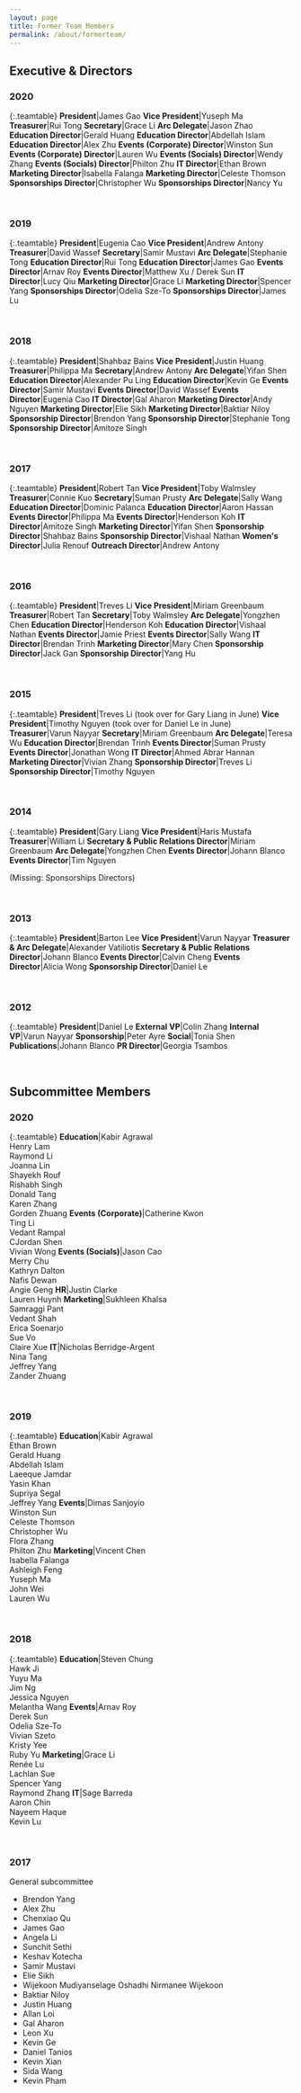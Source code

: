```yaml
---
layout: page
title: Former Team Members
permalink: /about/formerteam/
---
```


## Executive & Directors

### 2020

{:.teamtable}
**President**|James Gao
**Vice President**|Yuseph Ma
**Treasurer**|Rui Tong
**Secretary**|Grace Li
**Arc Delegate**|Jason Zhao
**Education Director**|Gerald Huang
**Education Director**|Abdellah Islam
**Education Director**|Alex Zhu
**Events (Corporate) Director**|Winston Sun
**Events (Corporate) Director**|Lauren Wu
**Events (Socials) Director**|Wendy Zhang
**Events (Socials) Director**|Philton Zhu
**IT Director**|Ethan Brown
**Marketing Director**|Isabella Falanga
**Marketing Director**|Celeste Thomson
**Sponsorships Director**|Christopher Wu
**Sponsorships Director**|Nancy Yu

<br />

### 2019

{:.teamtable}
**President**|Eugenia Cao
**Vice President**|Andrew Antony
**Treasurer**|David Wassef
**Secretary**|Samir Mustavi
**Arc Delegate**|Stephanie Tong
**Education Director**|Rui Tong
**Education Director**|James Gao
**Events Director**|Arnav Roy
**Events Director**|Matthew Xu / Derek Sun
**IT Director**|Lucy Qiu
**Marketing Director**|Grace Li
**Marketing Director**|Spencer Yang
**Sponsorships Director**|Odelia Sze-To
**Sponsorships Director**|James Lu

<br />

### 2018

{:.teamtable}
**President**|Shahbaz Bains
**Vice President**|Justin Huang
**Treasurer**|Philippa Ma
**Secretary**|Andrew Antony
**Arc Delegate**|Yifan Shen
**Education Director**|Alexander Pu Ling
**Education Director**|Kevin Ge
**Events Director**|Samir Mustavi
**Events Director**|David Wassef
**Events Director**|Eugenia Cao
**IT Director**|Gal Aharon
**Marketing Director**|Andy Nguyen
**Marketing Director**|Elie Sikh
**Marketing Director**|Baktiar Niloy
**Sponsorship Director**|Brendon Yang
**Sponsorship Director**|Stephanie Tong
**Sponsorship Director**|Amitoze Singh

<br />

### 2017

{:.teamtable}
**President**|Robert Tan
**Vice President**|Toby Walmsley
**Treasurer**|Connie Kuo
**Secretary**|Suman Prusty
**Arc Delegate**|Sally Wang
**Education Director**|Dominic Palanca
**Education Director**|Aaron Hassan
**Events Director**|Philippa Ma
**Events Director**|Henderson Koh
**IT Director**|Amitoze Singh
**Marketing Director**|Yifan Shen
**Sponsorship Director**|Shahbaz Bains
**Sponsorship Director**|Vishaal Nathan
**Women's Director**|Julia Renouf
**Outreach Director**|Andrew Antony

<br />

### 2016

{:.teamtable}
**President**|Treves Li
**Vice President**|Miriam Greenbaum
**Treasurer**|Robert Tan
**Secretary**|Toby Walmsley
**Arc Delegate**|Yongzhen Chen
**Education Director**|Henderson Koh
**Education Director**|Vishaal Nathan
**Events Director**|Jamie Priest
**Events Director**|Sally Wang
**IT Director**|Brendan Trinh
**Marketing Director**|Mary Chen
**Sponsorship Director**|Jack Gan
**Sponsorship Director**|Yang Hu

<br />

### 2015

{:.teamtable}
**President**|Treves Li (took over for Gary Liang in June)
**Vice President**|Timothy Nguyen (took over for Daniel Le in June)
**Treasurer**|Varun Nayyar
**Secretary**|Miriam Greenbaum
**Arc Delegate**|Teresa Wu
**Education Director**|Brendan Trinh
**Events Director**|Suman Prusty
**Events Director**|Jonathan Wong
**IT Director**|Ahmed Abrar Hannan
**Marketing Director**|Vivian Zhang
**Sponsorship Director**|Treves Li
**Sponsorship Director**|Timothy Nguyen

<br />

### 2014

{:.teamtable}
**President**|Gary Liang
**Vice President**|Haris Mustafa
**Treasurer**|William Li
**Secretary & Public Relations Director**|Miriam Greenbaum
**Arc Delegate**|Yongzhen Chen
**Events Director**|Johann Blanco
**Events Director**|Tim Nguyen

(Missing: Sponsorships Directors)

<br />

### 2013

{:.teamtable}
**President**|Barton Lee
**Vice President**|Varun Nayyar
**Treasurer & Arc Delegate**|Alexander Vatiliotis
**Secretary & Public Relations Director**|Johann Blanco
**Events Director**|Calvin Cheng
**Events Director**|Alicia Wong
**Sponsorship Director**|Daniel Le

<br />

### 2012

{:.teamtable}
**President**|Daniel Le
**External VP**|Colin Zhang
**Internal VP**|Varun Nayyar
**Sponsorship**|Peter Ayre
**Social**|Tonia Shen
**Publications**|Johann Blanco
**PR Director**|Georgia Tsambos

<br />

## Subcommittee Members

### 2020

{:.teamtable}
**Education**|Kabir Agrawal<br />Henry Lam<br />Raymond Li<br />Joanna Lin<br />Shayekh Rouf<br />Rishabh Singh<br />Donald Tang<br />Karen Zhang<br />Gorden Zhuang
**Events (Corporate)**|Catherine Kwon<br />Ting Li<br />Vedant Rampal<br />CJordan Shen<br />Vivian Wong
**Events (Socials)**|Jason Cao<br />Merry Chu<br />Kathryn Dalton<br />Nafis Dewan<br />Angie Geng
**HR**|Justin Clarke<br />Lauren Huynh
**Marketing**|Sukhleen Khalsa<br />Samraggi Pant<br />Vedant Shah<br />Erica Soenarjo<br />Sue Vo<br />Claire Xue
**IT**|Nicholas Berridge-Argent<br />Nina Tang<br />Jeffrey Yang<br />Zander Zhuang

<br />

### 2019

{:.teamtable}
**Education**|Kabir Agrawal<br />Ethan Brown<br />Gerald Huang<br />Abdellah Islam<br />Laeeque Jamdar<br />Yasin Khan<br />Supriya Segal<br />Jeffrey Yang
**Events**|Dimas Sanjoyio<br />Winston Sun<br />Celeste Thomson<br />Christopher Wu<br />Flora Zhang<br />Philton Zhu
**Marketing**|Vincent Chen<br />Isabella Falanga<br />Ashleigh Feng<br />Yuseph Ma<br />John Wei<br />Lauren Wu

<br />

### 2018

{:.teamtable}
**Education**|Steven Chung<br />Hawk Ji<br />Yuyu Ma<br />Jim Ng<br />Jessica Nguyen<br />Melantha Wang
**Events**|Arnav Roy<br />Derek Sun<br />Odelia Sze-To<br />Vivian Szeto<br />Kristy Yee<br />Ruby Yu
**Marketing**|Grace Li<br />Renée Lu<br />Lachlan Sue<br />Spencer Yang<br />Raymond Zhang
**IT**|Sage Barreda<br />Aaron Chin<br />Nayeem Haque<br />Kevin Lu

<br />

### 2017

General subcommittee
 - Brendon Yang
 - Alex Zhu
 - Chenxiao Qu
 - James Gao
 - Angela Li
 - Sunchit Sethi
 - Keshav Kotecha
 - Samir Mustavi
 - Elie Sikh
 - Wijekoon Mudiyanselage Oshadhi Nirmanee Wijekoon
 - Baktiar Niloy
 - Justin Huang
 - Allan Loi
 - Gal Aharon
 - Leon Xu
 - Kevin Ge
 - Daniel Tanios
 - Kevin Xian
 - Sida Wang
 - Kevin Pham
